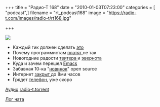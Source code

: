 +++
title = "Радио-Т 168"
date = "2010-01-03T07:23:00"
categories = [ "podcast",]
filename = "rt_podcast168"
image = "https://radio-t.com/images/radio-t/rt168.jpg"

+++

![](https://radio-t.com/images/radio-t/rt168.jpg)

- Каждый гик должен сделать [это](http://www.readwriteweb.com/archives/8_things_every_geek_needs_to_do_before_2010.php)
- Почему программистам [платят ](http://www.johndcook.com/blog/2009/12/23/why-programmers-are-not-paid-in-proportion-to-their-productivity/)не так
- Новогодние радости [твитера ](http://www.readwriteweb.com/archives/twitter_20_api_rate_change_could_lead_to_a_world_o.php)и [эвернота](http://www.techcrunch.com/2009/12/30/evernote-two-million/)
- Куда и зачем перешел [Emacs](http://www.opennet.ru/opennews/art.shtml?num=24842)
- Забавная 10-ка "[новинок](http://www.cyberciti.biz/tips/10-greatest-open-source-software-of-2009.html)" open source
- Интернет [закрыт ](http://www.securitylab.ru/news/389348.php)до 8ми часов
- Грядет [телефон](http://www.mobile-review.com/fullnews/main/2009/December/30.shtml#27721), уже скоро

[Аудио](https://archive.rucast.net/radio-t/media/rt_podcast168.mp3)
[radio-t.torrent](http://www.radio-t.com/torrents/rt_podcast168.mp3.torrent)

[Лог чата](http://chat.radio-t.com/logs/radio-t-168.html)
<audio src="https://archive.rucast.net/radio-t/media/rt_podcast168.mp3" preload="none"></audio>
